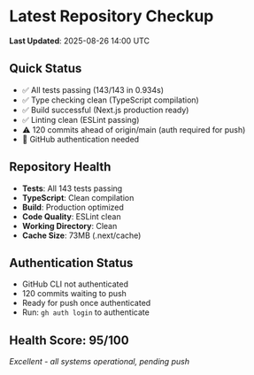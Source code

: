 # Latest Repository Checkup
**Last Updated**: 2025-08-26 14:00 UTC

## Quick Status
- ✅ All tests passing (143/143 in 0.934s)
- ✅ Type checking clean (TypeScript compilation)
- ✅ Build successful (Next.js production ready)
- ✅ Linting clean (ESLint passing)
- ⚠️ 120 commits ahead of origin/main (auth required for push)
- 🔐 GitHub authentication needed

## Repository Health
- **Tests**: All 143 tests passing
- **TypeScript**: Clean compilation
- **Build**: Production optimized
- **Code Quality**: ESLint clean
- **Working Directory**: Clean
- **Cache Size**: 73MB (.next/cache)

## Authentication Status
- GitHub CLI not authenticated  
- 120 commits waiting to push
- Ready for push once authenticated
- Run: `gh auth login` to authenticate

## Health Score: 95/100
*Excellent - all systems operational, pending push*